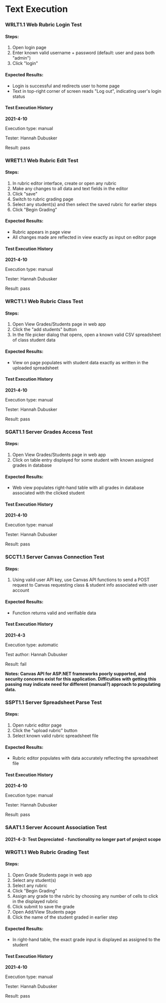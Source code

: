 ﻿# Text Execution

### WRLT1.1 Web Rubric Login Test

#### Steps:
1. Open login page
2. Enter known valid username + password (default: user and pass both "admin")
3. Click "login"
#### Expected Results:
* Login is successful and redirects user to home page
* Text in top-right corner of screen reads "Log out", indicating user's login status
#### Test Execution History
**2021-4-10**

Execution type: manual

Tester: Hannah Dubusker

Result: pass



### WRET1.1 Web Rubric Edit Test
#### Steps:
1. In rubric editor interface, create or open any rubric
2. Make any changes to all data and text fields in the editor
3. Click "save"
4. Switch to rubric grading page
5. Select any student(s) and then select the saved rubric for earlier steps
6. Click "Begin Grading"
#### Expected Results:
* Rubric appears in page view
* All changes made are reflected in view exactly as input on editor page
#### Test Execution History
**2021-4-10**

Execution type: manual

Tester: Hannah Dubusker

Result: pass


### WRCT1.1 Web Rubric Class Test
#### Steps:
1. Open View Grades/Students page in web app
2. Click the "add students" button
3. In the file picker dialog that opens, open a known valid CSV spreadsheet of class student data
#### Expected Results:
* View on page populates with student data exactly as written in the uploaded spreadsheet
#### Test Execution History
**2021-4-10**

Execution type: manual

Tester: Hannah Dubusker

Result: pass


### SGAT1.1 Server Grades Access Test
#### Steps:
1. Open View Grades/Students page in web app
2. Click on table entry displayed for some student with known assigned grades in database
#### Expected Results:
* Web view populates right-hand table with all grades in database associated with the clicked student
#### Test Execution History
**2021-4-10**

Execution type: manual

Tester: Hannah Dubusker

Result: pass


### SCCT1.1 Server Canvas Connection Test
#### Steps:
1. Using valid user API key, use Canvas API functions to send a POST request to Canvas requesting class & student info associated with user account
#### Expected Results:
* Function returns valid and verifiable data
#### Test Execution History
**2021-4-3**

Execution type: automatic

Test author: Hannah Dubusker

Result: fail

**Notes: Canvas API for ASP.NET frameworks poorly supported, and security concerns exist for this application. Difficulties with getting this passing may indicate need for different (manual?) approach to populating data.**


### SSPT1.1 Server Spreadsheet Parse Test
#### Steps:
1. Open rubric editor page
2. Click the "upload rubric" button
3. Select known valid rubric spreadsheet file
#### Expected Results:
* Rubric editor populates with data accurately reflecting the spreadsheet file
#### Test Execution History
**2021-4-10**

Execution type: manual

Tester: Hannah Dubusker

Result: pass


### SAAT1.1 Server Account Association Test
#### 2021-4-3: Test Depreciated - functionality no longer part of project scope


### WRGT1.1 Web Rubric Grading Test
#### Steps:
1. Open Grade Students page in web app
2. Select any student(s)
3. Select any rubric
4. Click "Begin Grading"
5. Assign any grade to the rubric by choosing any number of cells to click in the displayed rubric
6. Click submit to save the grade
7. Open Add/View Students page
8. Click the name of the student graded in earlier step
#### Expected Results:
* In right-hand table, the exact grade input is displayed as assigned to the student
#### Test Execution History
**2021-4-10**

Execution type: manual

Tester: Hannah Dubusker

Result: pass

